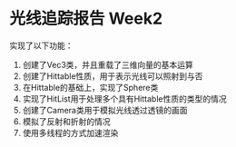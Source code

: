 # 光线追踪报告 Week2

实现了以下功能：

1. 创建了Vec3类，并且重载了三维向量的基本运算
2. 创建了Hittable性质，用于表示光线可以照射到与否
3. 在Hittable的基础上，实现了Sphere类
4. 实现了HitList用于处理多个具有Hittable性质的类型的情况
5. 创建了Camera类用于模拟光线透过透镜的画面
6. 模拟了反射和折射的情况
7. 使用多线程的方式加速渲染
